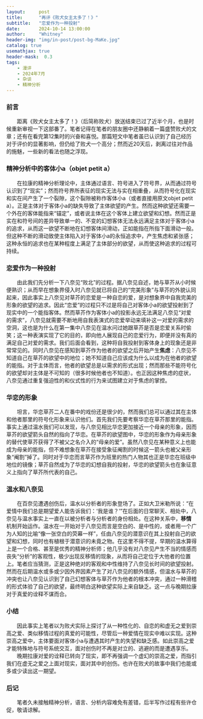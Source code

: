 ```yaml
---
layout:     post
title:      "再评《败犬女主太多了！》"
subtitle:   "恋爱作为一种投射"
date:       2024-10-14 13:00:00
author:     "Whitney"
header-img: "img/in-post/post-bg-MaKe.jpg"
catalog: true
usemathjax: true
header-mask:  0.3
tags:
    - 漫评
    - 2024年7月
    - 杂谈
    - 精神分析
---
```

### 前言
&emsp;&emsp;距离《败犬女主太多了！》（后简称败犬）放送结束已过了近半个月，也是时候重新审视一下这部番了。笔者记得在笔者的朋友圈中还静躺着一篇盛赞败犬的文章；还有在看完第12集时的兴奋和喜悦。那篇短文中笔者虽已认识到了自己经历对于评价的显著影响，但仍给了败犬一个高分；然而近20天后，剥离过往对作品的施魅，一些新的看法也随之浮现。

### 精神分析中的客体小a（objet petit a）
&emsp;&emsp;在拉康的精神分析理论中，主体通过语言、符号进入了符号界，从而通过符号认识到了“现实”；然而符号界所表征的现实无法与实在相重叠，从而符号化在现实和实在间产生了一个裂隙，这个裂隙被称作客体小a（或者直接用原文objet petit a）。正是主体对于客体小a的缺失导致了主体欲望的产生。然而这种欲望还需要一个外在的客体能指来“锚定”，或者说主体在这个客体上建立欲望和幻想。然而正是实在和符号间的差异导致单一的、不变的幻想客体无法永远满足主体对于客体小a的追求，从而这一欲望不断地在幻想客体间滑动，正如能指在所指下面滑动一般。但这种不断的滑动致使主体陷入对于客体小a的永恒追求中，产生焦虑和紧张感；这种永恒的追求也在某种程度上满足了主体部分的欲望，从而使这种追求的过程可持续。

### 恋爱作为一种投射
&emsp;&emsp;由此我们先分析一下八奈见“败北”的过程。据八奈见自述，她与草芥从小时候便熟识；从而早在想象界侵入时八奈见就已将自己的“完美形象”与草芥的外貌认同起来，因此事实上八奈见对草芥的恋爱是一种自恋的爱，是对想象界中自我完美的形象的欲望的追求。因此“恋爱”的过程只不过是将自己对客体小a的欲望投射到了现实中的一个能指客体。然而草芥作为客体小a的投影永远无法满足八奈见“对爱的需求”，八奈见就需要不断地用自我表演式的恋爱举动来填补这一对爱的需求的空洞，这也是为什么在第一集中八奈见在温水问过她跟草芥是否是恋爱关系时偷笑；这一种表演实现了它的目的，即向他人展现自己的恋爱行为，即便并没有真的满足自己对爱的需求。我们后面会看到，这种将自我投射到客体身上的现象还是非常常见的。同时八奈见在感知到草芥作为他者的欲望之后开始产生**焦虑**：八奈见不知道自己在草芥的欲望中的地位；她不知道自己应该成为什么以成为在他者的欲望的能指。对于主体而言，他者的欲望总是以需求的形式出现；然而那些不能符号化的欲望却对主体是不可知的（很多时候他者也不知道）。也正因这种焦虑的症状，八奈见通过重复强迫性的和仪式性的行为来试图建立对于焦虑的掌控。

### 华恋的形象
&emsp;&emsp;坦言，华恋草芥二人在番中的戏份还是很少的，然而我们总可以通过其在主体和他者那里的符号化形象来认识他们。首先我们先要考察华恋在草芥那里的能指。事实上通过温水我们可以发现，与八奈见相比华恋更加接近一个母亲的形象，因而草芥的欲望箭头自然的指向了华恋。在草芥的欲望图中，华恋的形象作为母亲形象的替代使草芥获得了不被父之名介入的“母亲的爱”。虽然八奈见在某种意义上也能成为母亲的能指，但不难想象在草芥在接受象征阉割的时候这一箭头也被父亲形象“阉割”掉了。同时对于华恋而言草芥作为班里的热门人物其也正是华恋在班级中地位的镜像；草芥自然成为了华恋的幻想自我的投射，华恋的欲望箭头也在象征意义上指向了草芥所代表的自己。

### 温水和八奈见
&emsp;&emsp;在百奈见遭遇创伤后，温水以分析者的形象登场了。正如大卫米勒所说：“在爱情中我们总是期望爱人能告诉我们：‘我是谁？’”在后面的日常聊天、相处中，八奈见与温水事实上一直在以被分析者与分析者的身份相处。在这种关系中，**移情** 机制开始运作。温水在一开始对于八奈见而言是空白的、是中性的，或者用一个广为人知的比喻“像一张空白的荧幕一样”，任由八奈见的潜意识在其上投射自己的欲望和幻想，同时也有植根于潜意识的未竟之物。在这里不得不提，早期的温水算得上是一个合格、甚至是优秀的精神分析师；他几乎没有对八奈见产生不当的情感而丧失“分析”的客观性，极少出现反移情的现象，从而将自己定位于大他者的位置上。笔者应当猜测，正是这种绝对的客观和中性维持了八奈见长时间的欲望投射。然而在后期温水或多或少因外界因素产生了对八奈见的额外情感，但温水与草芥的冲突也让八奈见认识到了自己幻想客体与草芥作为他者的根本冲突，通过一种滑稽的形式体验了自己的欲望，最终明白这种欲望实际上来自缺乏。这一点与晚期拉康对于真爱的诠释不谋而合。

### 小结
&emsp;&emsp;因此事实上笔者以为败犬实际上探讨了从一种性化的、自恋的和虚无之爱到崇高之爱、类似移情过程的真爱的可能性，尽管后一种爱情在现实中难以实现。这种崇高之爱中，主体要面对客体小a与遭遇其时产生的失望和缺乏感。如此崇高之爱才能特殊地与符号系统交互，面对创伤时不再是对立的、逃避的而是遭遇享乐。
<br>
&emsp;&emsp;晚期拉康对爱的诠释已转向了现实，即不再强调一个虚幻的崇高之爱，而指引我们在虚无之爱之上面对现实，面对其中的创伤。也许在败犬的故事中我们也能或多或少读出这一期望。

### 后记 
&emsp;&emsp;笔者久未接触精神分析，语言、分析内容难免有差错，后半写作过程有些许仓促，敬请谅解。